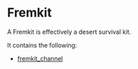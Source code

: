 # Fremkit

A Fremkit is effectively a desert survival kit.

It contains the following:

- [fremkit_channel](./fremkit_channel/README.md)

